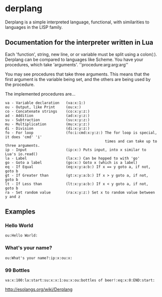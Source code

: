 derplang
===========================

Derplang is a simple interpreted language, functional, with similarities to languages in the LISP family.

Documentation for the interpreter written in Lua
------------------------------------------------

Each 'function', string, new line, or or variable must be split using a colon(:).
Derplang can be compared to languages like Scheme. You have your procedures, which
take 'arguments'. ''procedure:arg:arg:arg''

You may see procedures that take three arguments. This means that the first
argument is the variable being set, and the others are being used by the procedure.

The implemented procedures are...
```
va - Variable declaration 	(va:x:1:)
ou - Output, like Print 	(ou:x:)
co - Concatenate strings 	(co:x:y:z:)
ad - Addition				(ad:x:y:z:)
su - Subtraction			(su:x:y:z:)
mu - Multiplication			(mu:x:y:z:)
di - Division				(di:x:y:z:)
fo - For loop				(fo:i:cmd:x:y:z:) The for loop is special, it does 'cmd' 'i' 
											  times and can take up to three arguments.
ip - Input 					(ip:x:) Puts input, into x similar to Lua's io.read()
la - Label 					(la:x:) Can be hopped to with 'go'
go - Goto a label 			(go:x:) Goto x (which is a label)
eq - If Equal				(eq:x:y:a:b:) If x == y goto a, if not, goto b
gt - If Greater than		(gt:x:y:a:b:) If x > y goto a, if not, goto b
lt - If Less than			(lt:x:y:a:b:) If x < y goto a, if not, goto b
ra - Set random value		(ra:x:y:z:) Set x to random value between y and z
```

Examples
----------

### Hello World
```
ou:Hello World:
```

### What's your name?
```
ou:What's your name?:ip:x:ou:x:
```

### 99 Bottles
```
va:x:100:la:start:su:x:x:1:ou:x:ou:bottles of beer!:eq:x:0:END:start:
```

http://esolangs.org/wiki/Derplang
